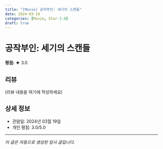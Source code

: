 ```yaml
---
title: "[Movie] 공작부인: 세기의 스캔들"
date: 2024-03-19
categories: [Movie, Star-3.0]
draft: true
---
```


# 공작부인: 세기의 스캔들

**평점:** ★ 3.0

## 리뷰

(리뷰 내용을 여기에 작성하세요)

## 상세 정보

- 관람일: 2024년 03월 19일
- 개인 평점: 3.0/5.0

---

*이 글은 자동으로 생성된 임시 글입니다.*
